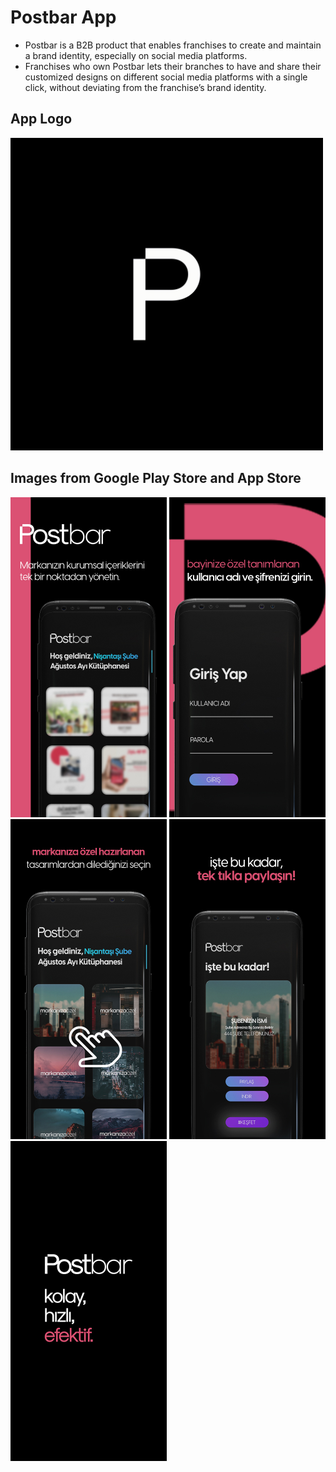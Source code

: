 # Postbar App

- Postbar is a B2B product that enables franchises to create and maintain a brand identity, especially on social media platforms.
- Franchises who own Postbar lets their branches to have and share their customized designs on different social media
platforms with a single click, without deviating from the franchise’s brand identity.


## App Logo

<img src="https://github.com/anilanlar/postbar/blob/master/assets/launcher/icon_gif.gif" width="500" height="500">

## Images from Google Play Store and App Store

<img src="https://github.com/anilanlar/postbar/blob/master/assets/pg1.jpg" width="250" height="512">
<img src="https://github.com/anilanlar/postbar/blob/master/assets/pg2.jpg" width="250" height="512">
<img src="https://github.com/anilanlar/postbar/blob/master/assets/pg3.jpg" width="250" height="512">
<img src="https://github.com/anilanlar/postbar/blob/master/assets/pg4.jpg" width="250" height="512">
<img src="https://github.com/anilanlar/postbar/blob/master/assets/pg5.jpg" width="250" height="512">
